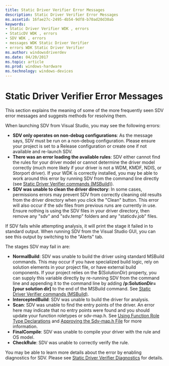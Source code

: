 ```yaml
---
title: Static Driver Verifier Error Messages
description: Static Driver Verifier Error Messages
ms.assetid: 16fae27c-2495-4b54-9df8-b70ad20d30ab
keywords:
- Static Driver Verifier WDK , errors
- StaticDV WDK , errors
- SDV WDK , errors
- messages WDK Static Driver Verifier
- errors WDK Static Driver Verifier
ms.author: windowsdriverdev
ms.date: 04/20/2017
ms.topic: article
ms.prod: windows-hardware
ms.technology: windows-devices
---
```


# Static Driver Verifier Error Messages


This section explains the meaning of some of the more frequently seen SDV error messages and suggests methods for resolving them.

When launching SDV from Visual Studio, you may see the following errors:

* **SDV only operates on non-debug configurations**: As the message says, SDV must be run on a non-debug configuration.  Please ensure your project is set to a Release configuration or create one if not available and re-launch SDV.
* **There was an error loading the available rules**: SDV either cannot find the rules for your driver model or cannot determine the driver model correctly (much more likely if your driver is not a WDM, KMDF, NDIS, or Storport driver).  If your WDK is correctly installed, you may be able to work around this error by running SDV from the command line directly (see [Static Driver Verifier commands (MSBuild)](-static-driver-verifier-commands--msbuild-)).
* **SDV was unable to clean the driver directory**: In some cases, permissions errors may prevent SDV from correctly cleaning old results from the driver directory when you click the "Clean" button.  This error will also occur if the sdv files from previous runs are currently in use.  Ensure nothing is using the SDV files in your driver directory, then remove any "sdv" and "sdv.temp" folders and any "staticdv.job" files.

If SDV fails while attempting analysis, it will print the stage it failed in to standard output.  When running SDV from the Visual Studio GUI, you can see this output by switching to the "Alerts" tab.

The stages SDV may fail in are:
* **NormalBuild**: SDV was unable to build the driver using standard MSBuild commands.  This may occur if you have specialized build logic, rely on solution elements in your project file, or have external build components.  If your project relies on the $(SolutionDir) property, you can supply this variable directly by re-running SDV from the command line and appending it to the command line by adding **/p:SolutionDir=\[your solution dir\]** to the end of the MSBuild command.  See [Static Driver Verifier commands (MSBuild)](-static-driver-verifier-commands--msbuild-).
* **InterceptedBuild**: SDV was unable to build the driver for analysis.  
* **Scan**: SDV was unable to find the entry points of the driver.  An error here may indicate that no entry points were found and you should update your function roletypes or sdv-map.h.  See [Using Function Role Type Declarations](using-function-role-type-declarations.md) and [Approving the Sdv-map.h File](approving-the-sdv-map-h-file) for more information.
* **FinalCompile**: SDV was unable to compile your driver with the rule and OS model.
* **CheckRule**: SDV was unable to correctly verify the rule.

You may be able to learn more details about the error by enabling diagnostics for SDV.  Please see [Static Driver Verifier Diagnostics](static-driver-verifier-diagnostics.md) for details.
